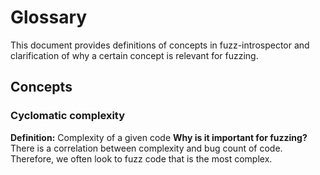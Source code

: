 # Glossary

This document provides definitions of concepts in fuzz-introspector and
clarification of why a certain concept is relevant for fuzzing.

## Concepts

### Cyclomatic complexity
**Definition:** Complexity of a given code
**Why is it important for fuzzing?** There is a correlation between complexity and bug count of code. Therefore, we often look to fuzz code that is the most complex.
